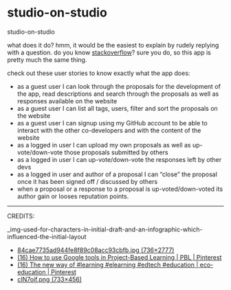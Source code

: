 # studio-on-studio
studio-on-studio

what does it do? hmm, it would be the easiest to explain by rudely replying with a question. do you know [stackoverflow](http://stackoverflow.com/)? sure you do, so this app is pretty much the same thing.

check out these user stories to know exactly what the app does:

- as a guest user I can look through the proposals for the development of the app, read descriptions and search through the proposals as well as responses available on the website
- as a guest user I can list all tags, users, filter and sort the proposals on the website
- as a guest user I can signup using my GitHub account to be able to interact with the other co-developers and with the content of the website
- as a logged in user I can upload my own proposals as well as up-vote/down-vote those proposals submitted by others
- as a logged in user I can up-vote/down-vote the responses left by other devs
- as a logged in user and author of a proposal I can “close” the proposal once it has been signed off / discussed by others
- when a proposal or a response to a proposal is up-voted/down-voted its author gain or looses reputation points.



---

CREDITS:


_img-used-for-characters-in-initial-draft-and-an-infographic-which-influenced-the-initial-layout

* [84cae7735ad944fe8f89c08acc93cbfb.jpg (736×2777)](https://s-media-cache-ak0.pinimg.com/736x/84/ca/e7/84cae7735ad944fe8f89c08acc93cbfb.jpg)
* [(16) How to use Google tools in Project-Based Learning | PBL | Pinterest](https://uk.pinterest.com/pin/238620480233975506/)
* [(16) The new way of #learning #elearning #edtech #education | eco-education | Pinterest](https://uk.pinterest.com/pin/290904457154891985/)
* [cIN7oif.png (733×456)](https://i.imgur.com/cIN7oif.png)
